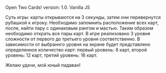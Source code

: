 Open Two Cards!
version: 1.0.
Vanilla JS

Суть игры: карты открываются на 3 секунды, затем они перевернутся рубашкой к игроку. Необходимо запомнить расположение всех карт, после, найти пару с одинаковым рангом и мастью. Таким образом необходимо открать все пары карт.
В игре реализовано 3 уровня сложности от первого до третьего уровня соответственно.
В зависимости от выбраннго уровня на экране будет представлено определенное количество карт:
первый уровень: 8 карт,
второй уровень: 12 карт,
третий уровень: 16 карт.

Желаю удачи, мой юный падаван!


